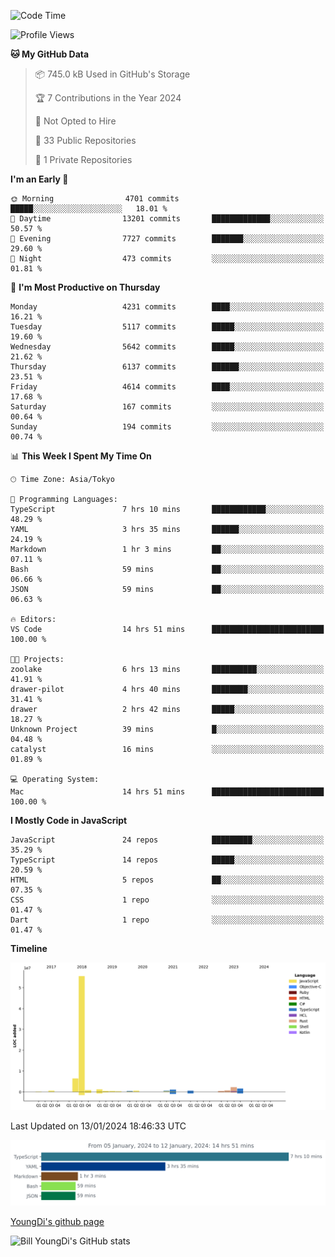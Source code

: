 <!--START_SECTION:waka-->
![Code Time](http://img.shields.io/badge/Code%20Time-317%20hrs%2023%20mins-blue)

![Profile Views](http://img.shields.io/badge/Profile%20Views-0-blue)

**🐱 My GitHub Data** 

> 📦 745.0 kB Used in GitHub's Storage 
 > 
> 🏆 7 Contributions in the Year 2024
 > 
> 🚫 Not Opted to Hire
 > 
> 📜 33 Public Repositories 
 > 
> 🔑 1 Private Repositories 
 > 
**I'm an Early 🐤** 

```text
🌞 Morning                4701 commits        █████░░░░░░░░░░░░░░░░░░░░   18.01 % 
🌆 Daytime                13201 commits       █████████████░░░░░░░░░░░░   50.57 % 
🌃 Evening                7727 commits        ███████░░░░░░░░░░░░░░░░░░   29.60 % 
🌙 Night                  473 commits         ░░░░░░░░░░░░░░░░░░░░░░░░░   01.81 % 
```
📅 **I'm Most Productive on Thursday** 

```text
Monday                   4231 commits        ████░░░░░░░░░░░░░░░░░░░░░   16.21 % 
Tuesday                  5117 commits        █████░░░░░░░░░░░░░░░░░░░░   19.60 % 
Wednesday                5642 commits        █████░░░░░░░░░░░░░░░░░░░░   21.62 % 
Thursday                 6137 commits        ██████░░░░░░░░░░░░░░░░░░░   23.51 % 
Friday                   4614 commits        ████░░░░░░░░░░░░░░░░░░░░░   17.68 % 
Saturday                 167 commits         ░░░░░░░░░░░░░░░░░░░░░░░░░   00.64 % 
Sunday                   194 commits         ░░░░░░░░░░░░░░░░░░░░░░░░░   00.74 % 
```


📊 **This Week I Spent My Time On** 

```text
🕑︎ Time Zone: Asia/Tokyo

💬 Programming Languages: 
TypeScript               7 hrs 10 mins       ████████████░░░░░░░░░░░░░   48.29 % 
YAML                     3 hrs 35 mins       ██████░░░░░░░░░░░░░░░░░░░   24.19 % 
Markdown                 1 hr 3 mins         ██░░░░░░░░░░░░░░░░░░░░░░░   07.11 % 
Bash                     59 mins             ██░░░░░░░░░░░░░░░░░░░░░░░   06.66 % 
JSON                     59 mins             ██░░░░░░░░░░░░░░░░░░░░░░░   06.63 % 

🔥 Editors: 
VS Code                  14 hrs 51 mins      █████████████████████████   100.00 % 

🐱‍💻 Projects: 
zoolake                  6 hrs 13 mins       ██████████░░░░░░░░░░░░░░░   41.91 % 
drawer-pilot             4 hrs 40 mins       ████████░░░░░░░░░░░░░░░░░   31.41 % 
drawer                   2 hrs 42 mins       █████░░░░░░░░░░░░░░░░░░░░   18.27 % 
Unknown Project          39 mins             █░░░░░░░░░░░░░░░░░░░░░░░░   04.48 % 
catalyst                 16 mins             ░░░░░░░░░░░░░░░░░░░░░░░░░   01.89 % 

💻 Operating System: 
Mac                      14 hrs 51 mins      █████████████████████████   100.00 % 
```

**I Mostly Code in JavaScript** 

```text
JavaScript               24 repos            █████████░░░░░░░░░░░░░░░░   35.29 % 
TypeScript               14 repos            █████░░░░░░░░░░░░░░░░░░░░   20.59 % 
HTML                     5 repos             ██░░░░░░░░░░░░░░░░░░░░░░░   07.35 % 
CSS                      1 repo              ░░░░░░░░░░░░░░░░░░░░░░░░░   01.47 % 
Dart                     1 repo              ░░░░░░░░░░░░░░░░░░░░░░░░░   01.47 % 
```



**Timeline**

![Lines of Code chart](https://raw.githubusercontent.com/Youngdi/Youngdi/master/assets/bar_graph.png)


 Last Updated on 13/01/2024 18:46:33 UTC
<!--END_SECTION:waka-->

![wakatime](./images/stat.svg)

[YoungDi's github page](https://youngdi.github.io)

![Bill YoungDi's GitHub stats](https://github-readme-stats.vercel.app/api?username=youngdi&count_private=true&show_icons=true)
